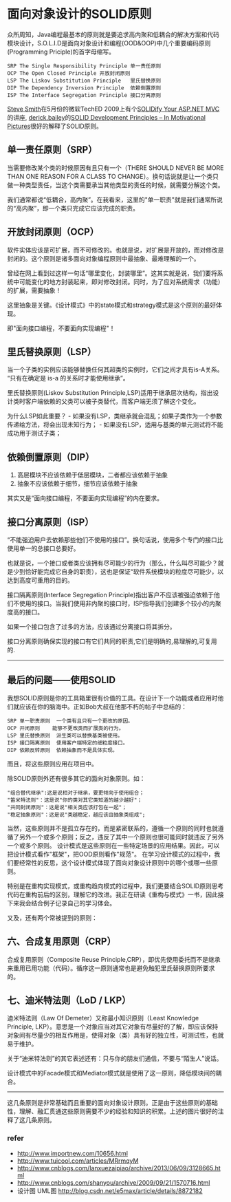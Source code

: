 # 面向对象设计的SOLID原则

众所周知，Java编程最基本的原则就是要追求高内聚和低耦合的解决方案和代码模块设计，S.O.L.I.D是面向对象设计和编程(OOD&OOP)中几个重要编码原则(Programming Priciple)的首字母缩写。
```
SRP	The Single Responsibility Principle 单一责任原则
OCP	The Open Closed Principle 开放封闭原则
LSP	The Liskov Substitution Principle	里氏替换原则
DIP	The Dependency Inversion Principle	依赖倒置原则
ISP	The Interface Segregation Principle	接口分离原则
```

[Steve Smith](http://stevesmithblog.com/)在5月份的微软TechED 2009上有个[SOLIDify Your ASP.NET MVC](http://stevesmithblog.com/blog/teched-2009-session-aftermath/)的讲座, [derick.bailey](http://www.lostechies.com/members/derick.bailey/default.aspx)的[SOLID Development Principles – In Motivational Pictures](http://www.lostechies.com/blogs/derickbailey/archive/2009/02/11/solid-development-principles-in-motivational-pictures.aspx)很好的解释了SOLID原则。

## 单一责任原则（SRP）
当需要修改某个类的时候原因有且只有一个（THERE SHOULD NEVER BE MORE THAN ONE REASON FOR A CLASS TO CHANGE）。换句话说就是让一个类只做一种类型责任，当这个类需要承当其他类型的责任的时候，就需要分解这个类。 

我们通常都说“低耦合，高内聚”。在我看来，这里的"单一职责"就是我们通常所说的“高内聚”，即一个类只完成它应该完成的职责。




## 开放封闭原则（OCP）
软件实体应该是可扩展，而不可修改的。也就是说，对扩展是开放的，而对修改是封闭的。这个原则是诸多面向对象编程原则中最抽象、最难理解的一个。

曾经在网上看到过这样一句话“哪里变化，封装哪里”。这其实就是说，我们要将系统中可能变化的地方封装起来，即对修改封闭。同时，为了应对系统需求（功能）的扩展，需要抽象！

这里抽象是关键。《设计模式》中的state模式和strategy模式是这个原则的最好体现。

即"面向接口编程，不要面向实现编程"！

 

## 里氏替换原则（LSP）
当一个子类的实例应该能够替换任何其超类的实例时，它们之间才具有is-A关系。
“只有在确定是 is-a 的关系时才能使用继承”。

里氏替换原则(Liskov Substitution Principle,LSP)适用于继承层次结构，指出设计类时客户端依赖的父类可以被子类替代，而客户端无须了解这个变化。

为什么LSP如此重要？
	- 如果没有LSP，类继承就会混乱；如果子类作为一个参数传递给方法，将会出现未知行为；
	- 如果没有LSP，适用与基类的单元测试将不能成功用于测试子类； 


## 依赖倒置原则（DIP）
1. 高层模块不应该依赖于低层模块，二者都应该依赖于抽象 
2. 抽象不应该依赖于细节，细节应该依赖于抽象 

其实又是“面向接口编程，不要面向实现编程”的内在要求。


## 接口分离原则（ISP）
“不能强迫用户去依赖那些他们不使用的接口”。换句话说，使用多个专门的接口比使用单一的总接口总要好。

也就是说，一个接口或者类应该拥有尽可能少的行为（那么，什么叫尽可能少？就是少到恰好能完成它自身的职责），这也是保证“软件系统模块的粒度尽可能少，以达到高度可重用的目的。

接口隔离原则(Interface Segregation Principle)指出客户不应该被强迫依赖于他们不使用的接口。当我们使用非内聚的接口时，ISP指导我们创建多个较小的内聚度高的接口。

如果一个接口包含了过多的方法，应该通过分离接口将其拆分。

接口分离原则确保实现的接口有它们共同的职责,它们是明确的,易理解的,可复用的.









------------------------------

## 最后的问题——使用SOLID

我想SOLID原则是你的工具箱里很有价值的工具。在设计下一个功能或者应用时他们就应该在你的脑海中。正如Bob大叔在他那不朽的帖子中总结的：

```
SRP	单一职责原则	一个类有且只有一个更改的原因。
OCP	开闭原则	能够不更改类而扩展类的行为。
LSP	里氏替换原则	派生类可以替换基类被使用。
ISP	接口隔离原则	使用客户端特定的细粒度接口。
DIP	依赖反转原则	依赖抽象而不是具体实现。
```

而且，将这些原则应用在项目中。

除SOLID原则外还有很多其它的面向对象原则。如：
```
"组合替代继承":这是说相对于继承，要更倾向于使用组合；
"笛米特法则"：这是说"你的类对其它类知道的越少越好"；
"共同封闭原则"：这是说"相关类应该打包在一起"；
"稳定抽象原则"：这是说"类越稳定，越应该由抽象类组成";
```

当然，这些原则并不是孤立存在的，而是紧密联系的，遵循一个原则的同时也就遵循了另外一个或多个原则；反之，违反了其中一个原则也很可能同时就违反了另外一个或多个原则。 设计模式是这些原则在一些特定场景的应用结果。因此，可以把设计模式看作"框架"，把OOD原则看作"规范"。 在学习设计模式的过程中，我们要经常性的反思，这个设计模式体现了面向对象设计原则中的哪个或哪一些原则。
	
特别是在重构实现模式，或重构趋向模式的过程中，我们更要结合SOLID原则思考代码在重构前后的区别，理解它的改进。我正在研读《重构与模式》一书，因此接下来我会结合例子记录自己的学习体会。




又及，还有两个常被提到的原则：

## 六、合成复用原则（CRP）

合成复用原则（Composite Reuse Principle,CRP），即优先使用委托而不是继承来重用已用功能（代码）。循序这一原则通常也是避免触犯里氏替换原则所要求的。

## 七、迪米特法则（LoD / LKP）

迪米特法则（Law Of  Demeter）又称最小知识原则（Least Knowledge Principle, LKP）。意思是一个对象应当对其它对象有尽量好的了解，即应该保持对象间有尽量少的相互作用是，使得对象（类）具有好的独立性，可测试性，也就易于维护。

关于“迪米特法则”的其它表述还有：只与你的朋友们通信，不要与“陌生人”说话。

设计模式中的Facade模式和Mediator模式就是使用了这一原则，降低模块间的耦合。


---
这几条原则是非常基础而且重要的面向对象设计原则。正是由于这些原则的基础性，理解、融汇贯通这些原则需要不少的经验和知识的积累。上述的图片很好的注释了这几条原则。

 
### refer
- http://www.importnew.com/10656.html
- http://www.tuicool.com/articles/MRrmqyM
- http://www.cnblogs.com/lanxuezaipiao/archive/2013/06/09/3128665.html
- http://www.cnblogs.com/shanyou/archive/2009/09/21/1570716.html
- 设计图 UML图 http://blog.csdn.net/e5max/article/details/8872182